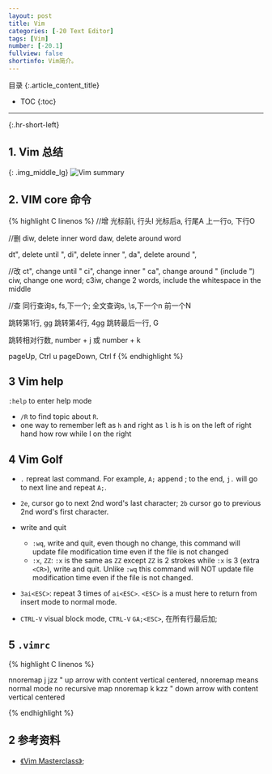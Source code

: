 ```yaml
---
layout: post
title: Vim
categories: [-20 Text Editor]
tags: [Vim]
number: [-20.1]
fullview: false
shortinfo: Vim简介。
---
```

目录
{:.article_content_title}


* TOC
{:toc}

---
{:.hr-short-left}

## 1. Vim 总结 ##


{: .img_middle_lg}
![Vim summary]({{site.url}}/assets/images/posts/20_TextEditor/2017-10-01-Vim/vim-cheat-sheet-advanced.png)


## 2. VIM core 命令

{% highlight C linenos %}
//增
光标前i, 行头I
光标后a, 行尾A
上一行o, 下行O

//删
diw, delete inner word
daw, delete around word

dt", delete until ",
di", delete inner ",
da", delete around ",

//改
ct", change until "
ci", change inner "
ca", change around " (include ")
ciw, change one word;
c3iw, change 2 words, include the whitespace in the middle

//查
同行查询s, fs,下一个;
全文查询s, \s,下一个n 前一个N

跳转第1行, gg
跳转第4行, 4gg
跳转最后一行, G

跳转相对行数, number + j 或 number + k

pageUp, Ctrl u
pageDown, Ctrl f
{% endhighlight %}

## 3 Vim help

`:help` to enter help mode

- `/R` to find topic about `R`.
- one way to remember left as `h` and right as `l` is h is on the left of right hand how row while l on the right

## 4 Vim Golf

- `.` repreat last command. For example, `A;` append ; to the end, `j.` will go to next line and repeat `A;`.

- `2e`, cursor go to next 2nd word's last character; `2b` cursor go to previous 2nd word's first character.

- write and quit
  - `:wq`, write and quit, even though no change, this command will update file modification time even if the file is not changed
  - `:x`, `ZZ`: `:x` is the same as `ZZ` except `ZZ` is 2 strokes while `:x` is 3 (extra `<CR>`), write and quit. Unlike `:wq`  this command will NOT update file modification time even if the file is not changed.

- `3ai<ESC>`: repeat 3 times of `ai<ESC>`. `<ESC>` is a must here to return from insert mode to normal mode.

- `CTRL-V` visual block mode, `CTRL-V` `GA;<ESC>`, 在所有行最后加;

## 5 `.vimrc`


{% highlight C linenos %}

nnoremap j jzz  " up arrow with content vertical centered, nnoremap means normal mode no recursive map
nnoremap k kzz  " down arrow with content vertical centered

{% endhighlight %}

## 2 参考资料 ##
- [《Vim Masterclass》](https://www.udemy.com/vim-commands-cheat-sheet/);



